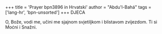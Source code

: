+++
title = 'Prayer bpn3896 in Hrvatski'
author = "Abdu'l-Bahá"
tags = ['lang-hr', 'bpn-unsorted']
+++
DJECA

O, Bože, vodi me, učini me sjajnom svjetiljkom i blistavom zvijezdom. Ti si Moćni i Snažni.
